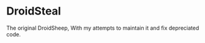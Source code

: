 DroidSteal
==========

The original DroidSheep, With my attempts to maintain it and fix depreciated code.